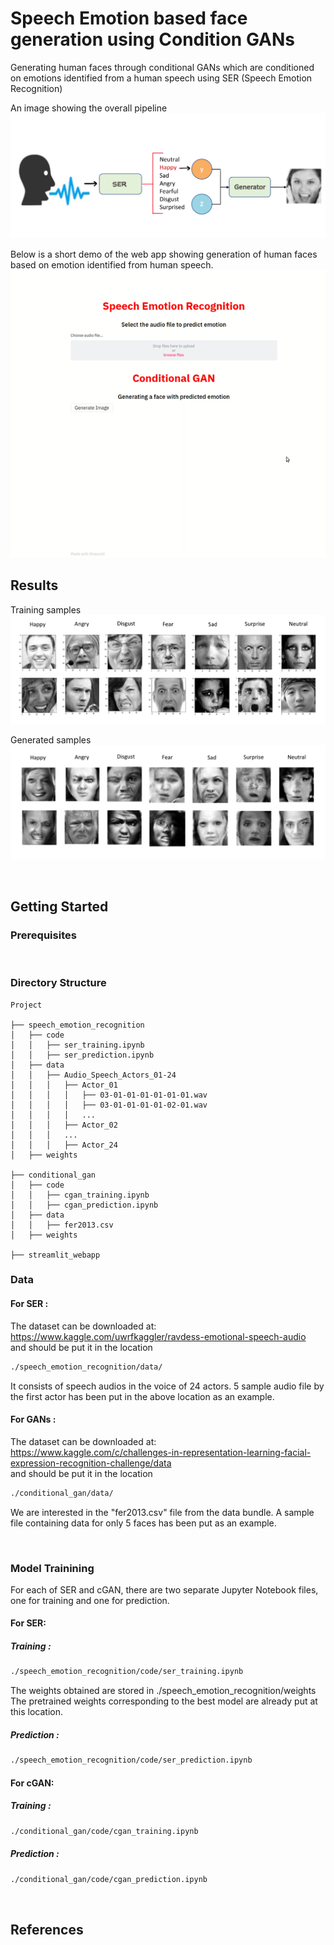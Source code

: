 # Speech Emotion based face generation using Condition GANs
Generating human faces through conditional GANs which are conditioned on emotions identified from a human speech using SER (Speech Emotion Recognition)

An image showing the overall pipeline
![alt text](images/pipeline.png 'ser')

Below is a short demo of the web app showing generation of human faces based on emotion identified from human speech.
![alt text](images/demo.gif)

## Results

Training samples
![alt text](images/sample_images.png)

Generated samples
![alt text](images/generated_images.png)
 
<br/>

## Getting Started

### Prerequisites

<br/>

### Directory Structure
> 

    Project
    
    ├── speech_emotion_recognition
    │   ├── code
    │   │   ├── ser_training.ipynb
    │   │   ├── ser_prediction.ipynb
    │   ├── data
    │   │   ├── Audio_Speech_Actors_01-24
    │   │   │   ├── Actor_01
    │   │   │   │   ├── 03-01-01-01-01-01-01.wav
    │   │   │   │   ├── 03-01-01-01-01-02-01.wav
    │   │   │   │   ...
    │   │   │   ├── Actor_02
    │   │   │   ...
    │   │   │   ├── Actor_24
    │   ├── weights
    
    ├── conditional_gan
    │   ├── code
    │   │   ├── cgan_training.ipynb
    │   │   ├── cgan_prediction.ipynb
    │   ├── data
    │   │   ├── fer2013.csv
    │   ├── weights
    
    ├── streamlit_webapp

### Data
#### For SER : 
The dataset can be downloaded at:<br/>
https://www.kaggle.com/uwrfkaggler/ravdess-emotional-speech-audio <br/>
and should be put it in the location<br/>
```bash
./speech_emotion_recognition/data/
```

It consists of speech audios in the voice of 24 actors. 5 sample audio file by the first actor has been put in the above location as an example. <br/>

#### For GANs : 
The dataset can be downloaded at:<br/>
https://www.kaggle.com/c/challenges-in-representation-learning-facial-expression-recognition-challenge/data <br/>
and should be put it in the location<br/>
```bash
./conditional_gan/data/
```
We are interested in the "fer2013.csv" file from the data bundle. A sample file containing data for only 5 faces has been put as an example.

<br/>

### Model Trainining 

For each of SER and cGAN, there are two separate Jupyter Notebook files, one for training and one for prediction. <br/>

#### For SER:

##### Training :</br>
```bash
./speech_emotion_recognition/code/ser_training.ipynb
```
The weights obtained are stored in ./speech_emotion_recognition/weights <br/>
The pretrained weights corresponding to the best model are already put at this location.

##### Prediction :<br/>
```bash
./speech_emotion_recognition/code/ser_prediction.ipynb
```

#### For cGAN:

##### Training :</br>
```bash
./conditional_gan/code/cgan_training.ipynb
```

##### Prediction :<br/>
```bash
./conditional_gan/code/cgan_prediction.ipynb
```
<br>

## References

<br/>

